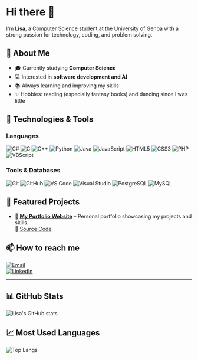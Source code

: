 # Hi there 👋

I'm **Lisa**, a Computer Science student at the University of Genoa with a strong passion for technology, coding, and problem solving.

## 🚀 About Me
- 🎓 Currently studying **Computer Science**
- 💻 Interested in **software development and AI**
- 📚 Always learning and improving my skills
- ✨ Hobbies: reading (especially fantasy books) and dancing since I was little  

## 🔧 Technologies & Tools

### Languages  
![C#](https://img.shields.io/badge/C%23-239120?style=for-the-badge&logo=c-sharp&logoColor=white) ![C](https://img.shields.io/badge/C-00599C?style=for-the-badge&logo=c&logoColor=white) ![C++](https://img.shields.io/badge/C++-00599C?style=for-the-badge&logo=c%2B%2B&logoColor=white) ![Python](https://img.shields.io/badge/Python-3776AB?style=for-the-badge&logo=python&logoColor=white) ![Java](https://img.shields.io/badge/Java-007396?style=for-the-badge&logo=java&logoColor=white) ![JavaScript](https://img.shields.io/badge/JavaScript-F7DF1E?style=for-the-badge&logo=javascript&logoColor=black) ![HTML5](https://img.shields.io/badge/HTML5-E34F26?style=for-the-badge&logo=html5&logoColor=white) ![CSS3](https://img.shields.io/badge/CSS3-1572B6?style=for-the-badge&logo=css3&logoColor=white) ![PHP](https://img.shields.io/badge/PHP-777BB4?style=for-the-badge&logo=php&logoColor=white) ![VBScript](https://img.shields.io/badge/VBScript-4B0082?style=for-the-badge)  

### Tools & Databases  
![Git](https://img.shields.io/badge/Git-F05032?style=for-the-badge&logo=git&logoColor=white) ![GitHub](https://img.shields.io/badge/GitHub-181717?style=for-the-badge&logo=github&logoColor=white) ![VS Code](https://img.shields.io/badge/VS%20Code-007ACC?style=for-the-badge&logo=visual-studio-code&logoColor=white) ![Visual Studio](https://img.shields.io/badge/Visual%20Studio-5C2D91?style=for-the-badge&logo=visual-studio&logoColor=white) ![PostgreSQL](https://img.shields.io/badge/PostgreSQL-316192?style=for-the-badge&logo=postgresql&logoColor=white) ![MySQL](https://img.shields.io/badge/MySQL-4479A1?style=for-the-badge&logo=mysql&logoColor=white)  

## 🌟 Featured Projects
- 🎨 [**My Portfolio Website**](https://lisacaviglia.github.io/MyWebSite/) – Personal portfolio showcasing my projects and skills.  
  🔗 [Source Code](https://github.com/LisaCaviglia/MyWebSite)

## 📫 How to reach me
[![Email](https://img.shields.io/badge/Email-caviglialisa01%40gmail.com-red?style=for-the-badge&logo=gmail)](mailto:caviglialisa01@gmail.com)  
[![LinkedIn](https://img.shields.io/badge/LinkedIn-Lisa%20Caviglia-blue?style=for-the-badge&logo=linkedin)](https://www.linkedin.com/in/lisa-caviglia-8037001b5/)  

---

## 📊 GitHub Stats
![Lisa's GitHub stats](https://github-readme-stats.vercel.app/api?username=LisaCaviglia&show_icons=true&theme=tokyonight)  

## 📈 Most Used Languages
![Top Langs](https://github-readme-stats.vercel.app/api/top-langs/?username=LisaCaviglia&layout=compact&theme=tokyonight)  

